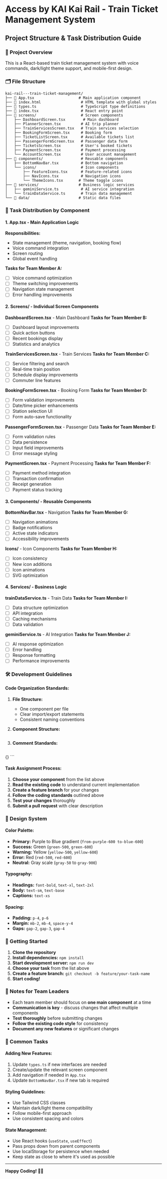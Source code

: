 # Access by KAI Kai Rail - Train Ticket Management System

## Project Structure & Task Distribution Guide

### 📁 Project Overview
This is a React-based train ticket management system with voice commands, dark/light theme support, and mobile-first design.

### 🗂️ File Structure

```
kai-rail---train-ticket-management/
├── 📄 App.tsx                    # Main application component
├── 📄 index.html                  # HTML template with global styles
├── 📄 types.ts                    # TypeScript type definitions
├── 📄 index.tsx                   # React entry point
├── 📁 screens/                    # Screen components
│   ├── DashboardScreen.tsx        # Main dashboard
│   ├── PlannerScreen.tsx         # AI trip planner
│   ├── TrainServicesScreen.tsx   # Train services selection
│   ├── BookingFormScreen.tsx     # Booking form
│   ├── TicketListScreen.tsx      # Available tickets list
│   ├── PassengerFormScreen.tsx   # Passenger data form
│   ├── TicketsScreen.tsx         # User's booked tickets
│   ├── PaymentScreen.tsx         # Payment processing
│   └── AccountScreen.tsx         # User account management
├── 📁 components/                 # Reusable components
│   ├── BottomNavBar.tsx          # Bottom navigation
│   └── icons/                    # Icon components
│       ├── FeatureIcons.tsx      # Feature-related icons
│       ├── NavIcons.tsx          # Navigation icons
│       └── ThemeIcons.tsx       # Theme toggle icons
├── 📁 services/                  # Business logic services
│   ├── geminiService.ts          # AI service integration
│   └── trainDataService.ts       # Train data management
└── 📁 data/                      # Static data files
```

### 🎯 Task Distribution by Component

#### 1. **App.tsx** - Main Application Logic
**Responsibilities:**
- State management (theme, navigation, booking flow)
- Voice command integration
- Screen routing
- Global event handling

**Tasks for Team Member A:**
- [ ] Voice command optimization
- [ ] Theme switching improvements
- [ ] Navigation state management
- [ ] Error handling improvements

#### 2. **Screens/** - Individual Screen Components

**DashboardScreen.tsx** - Main Dashboard
**Tasks for Team Member B:**
- [ ] Dashboard layout improvements
- [ ] Quick action buttons
- [ ] Recent bookings display
- [ ] Statistics and analytics

**TrainServicesScreen.tsx** - Train Services
**Tasks for Team Member C:**
- [ ] Service filtering and search
- [ ] Real-time train position
- [ ] Schedule display improvements
- [ ] Commuter line features

**BookingFormScreen.tsx** - Booking Form
**Tasks for Team Member D:**
- [ ] Form validation improvements
- [ ] Date/time picker enhancements
- [ ] Station selection UI
- [ ] Form auto-save functionality

**PassengerFormScreen.tsx** - Passenger Data
**Tasks for Team Member E:**
- [ ] Form validation rules
- [ ] Data persistence
- [ ] Input field improvements
- [ ] Error message styling

**PaymentScreen.tsx** - Payment Processing
**Tasks for Team Member F:**
- [ ] Payment method integration
- [ ] Transaction confirmation
- [ ] Receipt generation
- [ ] Payment status tracking

#### 3. **Components/** - Reusable Components

**BottomNavBar.tsx** - Navigation
**Tasks for Team Member G:**
- [ ] Navigation animations
- [ ] Badge notifications
- [ ] Active state indicators
- [ ] Accessibility improvements

**Icons/** - Icon Components
**Tasks for Team Member H:**
- [ ] Icon consistency
- [ ] New icon additions
- [ ] Icon animations
- [ ] SVG optimization

#### 4. **Services/** - Business Logic

**trainDataService.ts** - Train Data
**Tasks for Team Member I:**
- [ ] Data structure optimization
- [ ] API integration
- [ ] Caching mechanisms
- [ ] Data validation

**geminiService.ts** - AI Integration
**Tasks for Team Member J:**
- [ ] AI response optimization
- [ ] Error handling
- [ ] Response formatting
- [ ] Performance improvements

### 🛠️ Development Guidelines

#### Code Organization Standards:
1. **File Structure:**
   - One component per file
   - Clear import/export statements
   - Consistent naming conventions

2. **Component Structure:**
   ```typescript
   ```

3. **Comment Standards:**
   ```typescript
{}   ```

#### Task Assignment Process:
1. **Choose your component** from the list above
2. **Read the existing code** to understand current implementation
3. **Create a feature branch** for your changes
4. **Follow the coding standards** outlined above
5. **Test your changes** thoroughly
6. **Submit a pull request** with clear description

### 🎨 Design System

#### Color Palette:
- **Primary:** Purple to Blue gradient (`from-purple-600 to-blue-600`)
- **Success:** Green (`green-500`, `green-600`)
- **Warning:** Yellow (`yellow-500`, `yellow-600`)
- **Error:** Red (`red-500`, `red-600`)
- **Neutral:** Gray scale (`gray-50` to `gray-900`)

#### Typography:
- **Headings:** `font-bold`, `text-xl`, `text-2xl`
- **Body:** `text-sm`, `text-base`
- **Captions:** `text-xs`

#### Spacing:
- **Padding:** `p-4`, `p-6`
- **Margin:** `mb-2`, `mb-4`, `space-y-4`
- **Gaps:** `gap-2`, `gap-3`, `gap-4`

### 🚀 Getting Started

1. **Clone the repository**
2. **Install dependencies:** `npm install`
3. **Start development server:** `npm run dev`
4. **Choose your task** from the list above
5. **Create a feature branch:** `git checkout -b feature/your-task-name`
6. **Start coding!**

### 📝 Notes for Team Leaders

- Each team member should focus on **one main component** at a time
- **Communication is key** - discuss changes that affect multiple components
- **Test thoroughly** before submitting changes
- **Follow the existing code style** for consistency
- **Document any new features** or significant changes

### 🔧 Common Tasks

#### Adding New Features:
1. Update `types.ts` if new interfaces are needed
2. Create/update the relevant screen component
3. Add navigation if needed in `App.tsx`
4. Update `BottomNavBar.tsx` if new tab is required

#### Styling Guidelines:
- Use Tailwind CSS classes
- Maintain dark/light theme compatibility
- Follow mobile-first approach
- Use consistent spacing and colors

#### State Management:
- Use React hooks (`useState`, `useEffect`)
- Pass props down from parent components
- Use localStorage for persistence when needed
- Keep state as close to where it's used as possible

---

**Happy Coding! 🚂✨**
